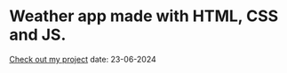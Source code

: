 # Weather app made with HTML, CSS and JS. 
[Check out my project](https://html-css-java-script-100-projects.vercel.app/)
date: 23-06-2024
